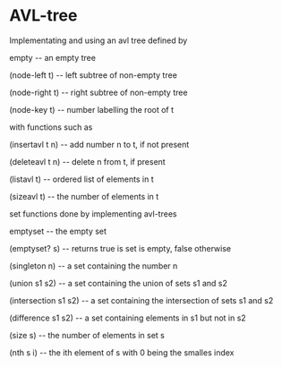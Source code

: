 # AVL-tree

Implementating and using an avl tree defined by 

empty           -- an empty tree

(node-left t)   -- left subtree of non-empty tree

(node-right t)  -- right subtree of non-empty tree

(node-key t)    -- number labelling the root of t 





with functions such as 

(insertavl t n) -- add number n to t, if not present

(deleteavl t n) -- delete n from t, if present

(listavl t)     -- ordered list of elements in t

(sizeavl t)     -- the number of elements in t





set functions done by implementing avl-trees

emptyset              -- the empty set

(emptyset? s)         -- returns true is set is empty, false otherwise

(singleton n)         -- a set containing the number n

(union s1 s2)         -- a set containing the union of sets s1 and s2

(intersection s1 s2)  -- a set containing the intersection of sets s1 and s2

(difference s1 s2)    -- a set containing elements in s1 but not in s2

(size s)              -- the number of elements in set s

(nth s i)             -- the ith element of s with 0 being the smalles index
